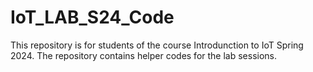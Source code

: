 # IoT_LAB_S24_Code

This repository is for students of the course Introdunction to IoT Spring 2024.
The repository contains helper codes for the lab sessions.